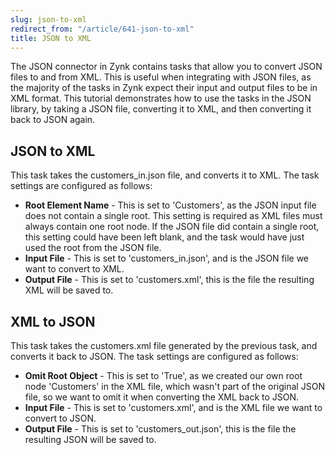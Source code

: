 ```yaml
---
slug: json-to-xml
redirect_from: "/article/641-json-to-xml"
title: JSON to XML
---
```

The JSON connector in Zynk contains tasks that allow you to convert JSON files to and from XML. This is useful when integrating with JSON files, as the majority of the tasks in Zynk expect their input and output files to be in XML format. This tutorial demonstrates how to use the tasks in the JSON library, by taking a JSON file, converting it to XML, and then converting it back to JSON again.

## JSON to XML
This task takes the customers_in.json file, and converts it to XML. The task settings are configured as follows:

 * **Root Element Name** - This is set to 'Customers', as the JSON input file does not contain a single root. This setting is required as XML files must always contain one root node. If the JSON file did contain a single root, this setting could have been left blank, and the task would have just used the root from the JSON file.
  * **Input File** - This is set to 'customers_in.json', and is the JSON file we want to convert to XML.
   * **Output File** - This is set to 'customers.xml', this is the file the resulting XML will be saved to.
   
## XML to JSON
This task takes the customers.xml file generated by the previous task, and converts it back to JSON. The task settings are configured as follows:

 * **Omit Root Object** - This is set to 'True', as we created our own root node 'Customers' in the XML file, which wasn't part of the original JSON file, so we want to omit it when converting the XML back to JSON.
 * **Input File** - This is set to 'customers.xml', and is the XML file we want to convert to JSON.
 * **Output File** - This is set to 'customers_out.json', this is the file the resulting JSON will be saved to.